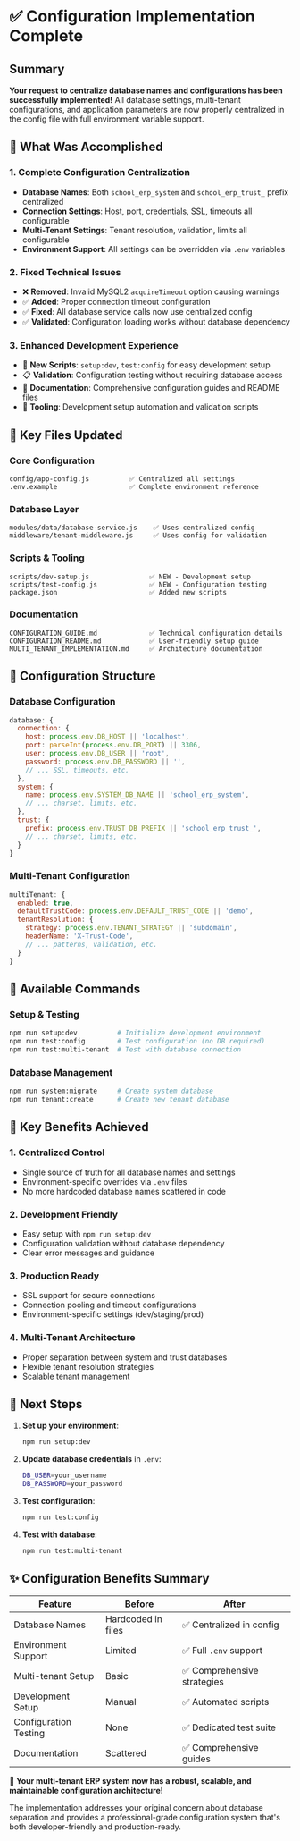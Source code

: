 # ✅ Configuration Implementation Complete

## Summary

**Your request to centralize database names and configurations has been successfully implemented!** All database settings, multi-tenant configurations, and application parameters are now properly centralized in the config file with full environment variable support.

## 🎯 What Was Accomplished

### 1. Complete Configuration Centralization
- **Database Names**: Both `school_erp_system` and `school_erp_trust_` prefix centralized
- **Connection Settings**: Host, port, credentials, SSL, timeouts all configurable
- **Multi-Tenant Settings**: Tenant resolution, validation, limits all configurable
- **Environment Support**: All settings can be overridden via `.env` variables

### 2. Fixed Technical Issues
- ❌ **Removed**: Invalid MySQL2 `acquireTimeout` option causing warnings
- ✅ **Added**: Proper connection timeout configuration
- ✅ **Fixed**: All database service calls now use centralized config
- ✅ **Validated**: Configuration loading works without database dependency

### 3. Enhanced Development Experience
- 🚀 **New Scripts**: `setup:dev`, `test:config` for easy development setup
- 📋 **Validation**: Configuration testing without requiring database access
- 📖 **Documentation**: Comprehensive configuration guides and README files
- 🔧 **Tooling**: Development setup automation and validation scripts

## 📁 Key Files Updated

### Core Configuration
```
config/app-config.js          ✅ Centralized all settings
.env.example                  ✅ Complete environment reference
```

### Database Layer
```
modules/data/database-service.js    ✅ Uses centralized config
middleware/tenant-middleware.js     ✅ Uses config for validation
```

### Scripts & Tooling
```
scripts/dev-setup.js               ✅ NEW - Development setup
scripts/test-config.js             ✅ NEW - Configuration testing
package.json                       ✅ Added new scripts
```

### Documentation
```
CONFIGURATION_GUIDE.md             ✅ Technical configuration details
CONFIGURATION_README.md            ✅ User-friendly setup guide
MULTI_TENANT_IMPLEMENTATION.md     ✅ Architecture documentation
```

## 🔧 Configuration Structure

### Database Configuration
```javascript
database: {
  connection: {
    host: process.env.DB_HOST || 'localhost',
    port: parseInt(process.env.DB_PORT) || 3306,
    user: process.env.DB_USER || 'root',
    password: process.env.DB_PASSWORD || '',
    // ... SSL, timeouts, etc.
  },
  system: {
    name: process.env.SYSTEM_DB_NAME || 'school_erp_system',
    // ... charset, limits, etc.
  },
  trust: {
    prefix: process.env.TRUST_DB_PREFIX || 'school_erp_trust_',
    // ... charset, limits, etc.
  }
}
```

### Multi-Tenant Configuration
```javascript
multiTenant: {
  enabled: true,
  defaultTrustCode: process.env.DEFAULT_TRUST_CODE || 'demo',
  tenantResolution: {
    strategy: process.env.TENANT_STRATEGY || 'subdomain',
    headerName: 'X-Trust-Code',
    // ... patterns, validation, etc.
  }
}
```

## 🚀 Available Commands

### Setup & Testing
```bash
npm run setup:dev          # Initialize development environment
npm run test:config        # Test configuration (no DB required)
npm run test:multi-tenant  # Test with database connection
```

### Database Management
```bash
npm run system:migrate     # Create system database
npm run tenant:create      # Create new tenant database
```

## 🎯 Key Benefits Achieved

### 1. **Centralized Control**
- Single source of truth for all database names and settings
- Environment-specific overrides via `.env` files
- No more hardcoded database names scattered in code

### 2. **Development Friendly**
- Easy setup with `npm run setup:dev`
- Configuration validation without database dependency
- Clear error messages and guidance

### 3. **Production Ready**
- SSL support for secure connections
- Connection pooling and timeout configurations
- Environment-specific settings (dev/staging/prod)

### 4. **Multi-Tenant Architecture**
- Proper separation between system and trust databases
- Flexible tenant resolution strategies
- Scalable tenant management

## 🔄 Next Steps

1. **Set up your environment**:
   ```bash
   npm run setup:dev
   ```

2. **Update database credentials** in `.env`:
   ```bash
   DB_USER=your_username
   DB_PASSWORD=your_password
   ```

3. **Test configuration**:
   ```bash
   npm run test:config
   ```

4. **Test with database**:
   ```bash
   npm run test:multi-tenant
   ```

## ✨ Configuration Benefits Summary

| Feature | Before | After |
|---------|--------|-------|
| Database Names | Hardcoded in files | ✅ Centralized in config |
| Environment Support | Limited | ✅ Full `.env` support |
| Multi-tenant Setup | Basic | ✅ Comprehensive strategies |
| Development Setup | Manual | ✅ Automated scripts |
| Configuration Testing | None | ✅ Dedicated test suite |
| Documentation | Scattered | ✅ Comprehensive guides |

**🎉 Your multi-tenant ERP system now has a robust, scalable, and maintainable configuration architecture!**

The implementation addresses your original concern about database separation and provides a professional-grade configuration system that's both developer-friendly and production-ready.
